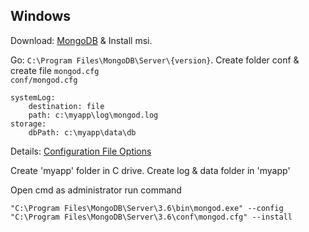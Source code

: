 ## Windows
Download: [MongoDB](https://www.mongodb.com/download-center?jmp=nav#community) & Install msi.   

Go: `C:\Program Files\MongoDB\Server\{version}`. Create folder conf & create file `mongod.cfg`    
`conf/mongod.cfg`
```
systemLog:
    destination: file
    path: c:\myapp\log\mongod.log
storage:
    dbPath: c:\myapp\data\db
```
Details: [Configuration File Options](https://docs.mongodb.com/manual/reference/configuration-options/)

Create 'myapp' folder in C drive. Create log & data folder in 'myapp'    

Open cmd as administrator run command
```
"C:\Program Files\MongoDB\Server\3.6\bin\mongod.exe" --config "C:\Program Files\MongoDB\Server\3.6\conf\mongod.cfg" --install
```
